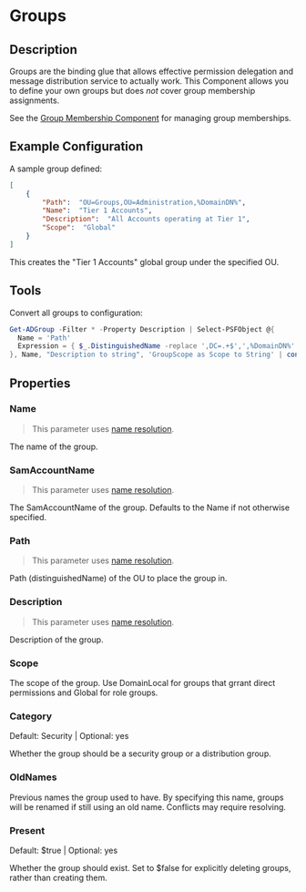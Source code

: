 # Groups

## Description

Groups are the binding glue that allows effective permission delegation and message distribution service to actually work.
This Component allows you to define your own groups but does _not_ cover group membership assignments.

See the [Group Membership Component](groupmemberships.html) for managing group memberships.

## Example Configuration

A sample group defined:

```json
[
    {
        "Path":  "OU=Groups,OU=Administration,%DomainDN%",
        "Name":  "Tier 1 Accounts",
        "Description":  "All Accounts operating at Tier 1",
        "Scope":  "Global"
    }
]
```

This creates the "Tier 1 Accounts" global group under the specified OU.

## Tools

Convert all groups to configuration:

```powershell
Get-ADGroup -Filter * -Property Description | Select-PSFObject @{
  Name = 'Path'
  Expression = { $_.DistinguishedName -replace ',DC=.+$',',%DomainDN%' -replace '^.+?,' }
}, Name, "Description to string", 'GroupScope as Scope to String' | convertTo-Json
```

## Properties

### Name

> This parameter uses [name resolution](../../advanced/name-mapping.html).

The name of the group.

### SamAccountName

> This parameter uses [name resolution](../../advanced/name-mapping.html).

The SamAccountName of the group.
Defaults to the Name if not otherwise specified.

### Path

> This parameter uses [name resolution](../../advanced/name-mapping.html).

Path (distinguishedName) of the OU to place the group in.

### Description

> This parameter uses [name resolution](../../advanced/name-mapping.html).

Description of the group.

### Scope

The scope of the group.
Use DomainLocal for groups that grrant direct permissions and Global for role groups.

### Category

Default: Security | Optional: yes

Whether the group should be a security group or a distribution group.

### OldNames

Previous names the group used to have.
By specifying this name, groups will be renamed if still using an old name.
Conflicts may require resolving.

### Present

Default: $true | Optional: yes

Whether the group should exist.
Set to $false for explicitly deleting groups, rather than creating them.
